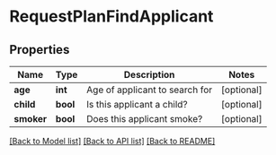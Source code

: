 # RequestPlanFindApplicant

## Properties
Name | Type | Description | Notes
------------ | ------------- | ------------- | -------------
**age** | **int** | Age of applicant to search for | [optional] 
**child** | **bool** | Is this applicant a child? | [optional] 
**smoker** | **bool** | Does this applicant smoke? | [optional] 

[[Back to Model list]](../README.md#documentation-for-models) [[Back to API list]](../README.md#documentation-for-api-endpoints) [[Back to README]](../README.md)


